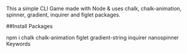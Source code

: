 This a simple CLI Game made with Node & uses chalk, chalk-animation, spinner, gradient, inquirer and figlet packages.

##Install Packages

npm i chalk chalk-animation figlet gradient-string inquirer nanospinner
Keywords
